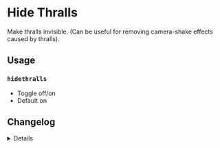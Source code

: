 # Hide Thralls
Make thralls invisible. (Can be useful for removing camera-shake effects caused by thralls).

## Usage
### `hidethralls`
- Toggle off/on
- Default on

## Changelog
<details>

    1.10
    - Added awakening thralls
    - Added Command toggle
    
</details>

